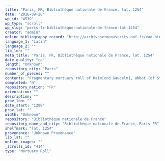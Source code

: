 ```yaml
---
title: "Paris, FR, Bibliothèque nationale de France, lat. 1254"
date: "2016-09-28"
wp_id: "4539"
wp_type: "scroll"
wp_slug: "paris-fr-bibliotheque-nationale-de-france-lat-1254"
creator: "admin"
online_bibliography_record: "http://archivesetmanuscrits.bnf.fr/ead.html?id=FRBNFEAD000059196"
language_1: "Latin"
language_2: ""
lib_lon: ""
meta_title: "Paris, FR, Bibliothèque nationale de France, lat. 1254"
date_quality: "ca"
length: "Unknown"
repository_city: "Paris"
number_of_pieces: ""
contents: "Fragmentary mortuary roll of Raim[ond Gaucelm], abbot [of St. Martial de Limoges]."
completed: "N"
repository_nation: "FR"
orientation: ""
description: ""
prov_lon: ""
date_start: "1200"
prov_lat: ""
width: "Unknown"
repository: "Bibliothèque nationale de France"
repository_name_and_city: "Bibliothèque nationale de France, Paris FR"
shelfmark: "lat. 1254"
provenance: "Unknown Provenance"
lib_lat: ""
online_images: ""
_scrolls_id: "414"
type: "Mortuary Roll"
---
```



